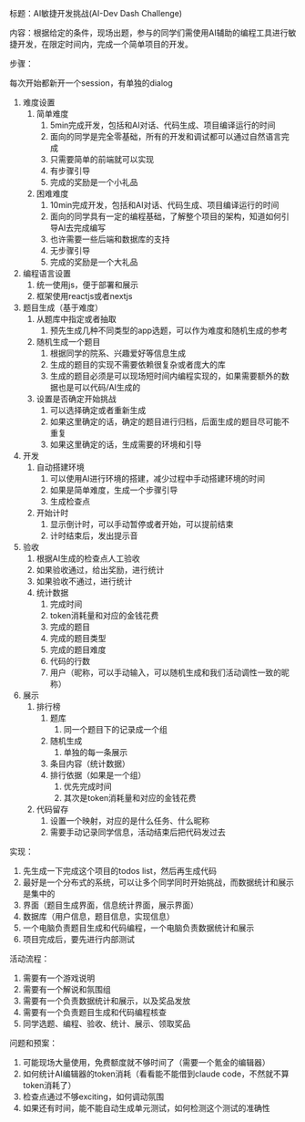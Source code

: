 标题：AI敏捷开发挑战(AI-Dev Dash Challenge)

内容：根据给定的条件，现场出题，参与的同学们需使用AI辅助的编程工具进行敏捷开发，在限定时间内，完成一个简单项目的开发。

步骤：

每次开始都新开一个session，有单独的dialog

1. 难度设置
   1. 简单难度
      1. 5min完成开发，包括和AI对话、代码生成、项目编译运行的时间
      2. 面向的同学是完全零基础，所有的开发和调试都可以通过自然语言完成
      3. 只需要简单的前端就可以实现
      4. 有步骤引导
      5. 完成的奖励是一个小礼品
   2. 困难难度
      1. 10min完成开发，包括和AI对话、代码生成、项目编译运行的时间
      2. 面向的同学具有一定的编程基础，了解整个项目的架构，知道如何引导AI去完成编写
      3. 也许需要一些后端和数据库的支持
      4. 无步骤引导
      5. 完成的奖励是一个大礼品
2. 编程语言设置
   1. 统一使用js，便于部署和展示
   2. 框架使用reactjs或者nextjs
3. 题目生成（基于难度）
   1. 从题库中指定或者抽取
      1. 预先生成几种不同类型的app选题，可以作为难度和随机生成的参考
   2. 随机生成一个题目
      1. 根据同学的院系、兴趣爱好等信息生成
      2. 生成的题目的实现不需要依赖很复杂或者庞大的库
      3. 生成的题目必须是可以现场短时间内编程实现的，如果需要额外的数据也是可以代码/AI生成的
   3. 设置是否确定开始挑战
      1. 可以选择确定或者重新生成
      2. 如果这里确定的话，确定的题目进行归档，后面生成的题目尽可能不重复
      3. 如果这里确定的话，生成需要的环境和引导
4. 开发
   1. 自动搭建环境
      1. 可以使用AI进行环境的搭建，减少过程中手动搭建环境的时间
      2. 如果是简单难度，生成一个步骤引导
      3. 生成检查点
   2. 开始计时
      1. 显示倒计时，可以手动暂停或者开始，可以提前结束
      2. 计时结束后，发出提示音
5. 验收
   1. 根据AI生成的检查点人工验收
   2. 如果验收通过，给出奖励，进行统计
   3. 如果验收不通过，进行统计
   4. 统计数据
      1. 完成时间
      2. token消耗量和对应的金钱花费
      3. 完成的题目
      4. 完成的题目类型
      5. 完成的题目难度
      6. 代码的行数
      7. 用户（昵称，可以手动输入，可以随机生成和我们活动调性一致的昵称）
6. 展示
   1. 排行榜
      1. 题库
         1. 同一个题目下的记录成一个组
      2. 随机生成
         1. 单独的每一条展示
      3. 条目内容（统计数据）
      4. 排行依据（如果是一个组）
         1. 优先完成时间
         2. 其次是token消耗量和对应的金钱花费
   2. 代码留存
      1. 设置一个映射，对应的是什么任务、什么昵称
      2. 需要手动记录同学信息，活动结束后把代码发过去

实现：

1. 先生成一下完成这个项目的todos list，然后再生成代码
2. 最好是一个分布式的系统，可以让多个同学同时开始挑战，而数据统计和展示是集中的
3. 界面（题目生成界面，信息统计界面，展示界面）
4. 数据库（用户信息，题目信息，实现信息）
5. 一个电脑负责题目生成和代码编程，一个电脑负责数据统计和展示
6. 项目完成后，要先进行内部测试

活动流程：

1. 需要有一个游戏说明
2. 需要有一个解说和氛围组
3. 需要有一个负责数据统计和展示，以及奖品发放
4. 需要有一个负责题目生成和代码编程核查
5. 同学选题、编程、验收、统计、展示、领取奖品

问题和预案：

1. 可能现场大量使用，免费额度就不够时间了（需要一个氪金的编辑器）
2. 如何统计AI编辑器的token消耗（看看能不能借到claude code，不然就不算token消耗了）
3. 检查点通过不够exciting，如何调动氛围
4. 如果还有时间，能不能自动生成单元测试，如何检测这个测试的准确性